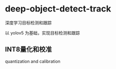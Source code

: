# deep-object-detect-track
深度学习目标检测和跟踪

以 yolov5 为基础，实现目标检测和跟踪


## INT8量化和校准

quantization and calibration